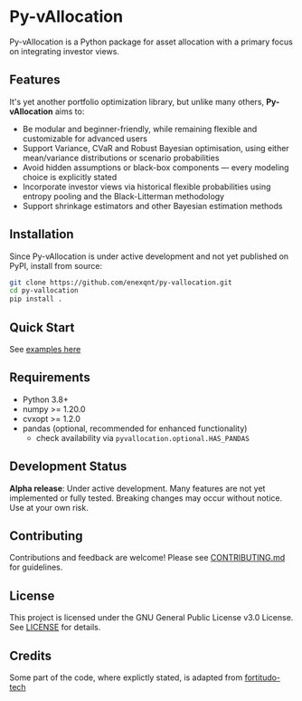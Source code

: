 # Py-vAllocation

Py-vAllocation is a Python package for asset allocation with a primary focus on integrating investor views.

## Features

It's yet another portfolio optimization library, but unlike many others, **Py-vAllocation** aims to:
- Be modular and beginner-friendly, while remaining flexible and customizable for advanced users  
- Support Variance, CVaR and Robust Bayesian optimisation, using either mean/variance distributions or scenario probabilities
- Avoid hidden assumptions or black-box components — every modeling choice is explicitly stated  
- Incorporate investor views via historical flexible probabilities using entropy pooling and the Black-Litterman methodology  
- Support shrinkage estimators and other Bayesian estimation methods  


## Installation

Since Py-vAllocation is under active development and not yet published on PyPI, install from source:

```bash
git clone https://github.com/enexqnt/py-vallocation.git
cd py-vallocation
pip install .
```

## Quick Start

See [examples here](examples/)


## Requirements

- Python 3.8+
- numpy >= 1.20.0
- cvxopt >= 1.2.0
- pandas (optional, recommended for enhanced functionality)
  - check availability via `pyvallocation.optional.HAS_PANDAS`

## Development Status

**Alpha release**: Under active development. Many features are not yet implemented or fully tested. Breaking changes may occur without notice. Use at your own risk.

## Contributing

Contributions and feedback are welcome! Please see [CONTRIBUTING.md](CONTRIBUTING.md) for guidelines.

## License

This project is licensed under the GNU General Public License v3.0 License. See [LICENSE](LICENSE) for details.

## Credits

Some part of the code, where explictly stated, is adapted from [fortitudo-tech](https://github.com/fortitudo-tech/fortitudo.tech)
